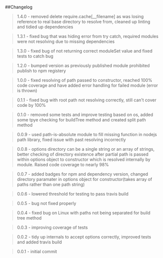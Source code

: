 ##Changelog

>1.4.0 - removed delete require.cache[__filename] as was losing reference to real base directory to resolve from, cleaned up linting and tidied up dependencies

>1.3.1 - fixed bug that was hiding error from try catch, required modules were not resolving due to missing dependencies

>1.3.0 - fixed bug of not returning correct moduleSet value and fixed tests to catch bug

>1.2.0 - bumped version as previously published module prohibited publish to npm registery

>1.0.0 - fixed resolving of path passed to constructor, reached 100% code coverage and have added error handling for failed module (error is thrown)

>0.1.1 - fixed bug with root path not resolving correctly, still can't cover code by 100%

>0.1.0 - removed some tests and improve testing based on os, added some tpye checking for buildTree method and created split path method

>0.0.9 - used path-is-absolute module to fill missing function in nodejs path library, fixed issue with past resolving incorrectly

>0.0.8 - options directory can be a single string or an array of strings, better checking of directory existence after partial path is passed within options object to constructor which is resolved internally by module.  Raised code coverage to nearly 98%

>0.0.7 - added badges for npm and dependency version, changed directory paramater in options object for constructor(takes array of paths rather than one path string)

>0.0.6 - lowered threshold for testing to pass travis build

>0.0.5 - bug not fixed properly

>0.0.4 - fixed bug on Linux with paths not being separated for build tree method

>0.0.3 - improving coverage of tests

>0.0.2 - tidy up internals to accept options correctly, improved tests and added travis build

>0.0.1 - initial commit
